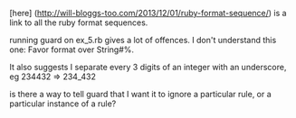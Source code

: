 [here] (http://will-bloggs-too.com/2013/12/01/ruby-format-sequence/) is a link to all the ruby format sequences.

running guard on ex_5.rb gives a lot of offences. I don't understand this one:
Favor format over String#%.

It also suggests I separate every 3 digits of an integer with an underscore, eg 234432 => 234_432
 
is there a way to tell guard that I want it to ignore a particular rule, or a particular instance of a rule?
